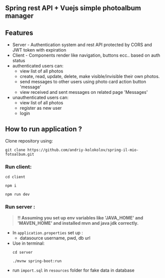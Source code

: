 ## Spring rest API + Vuejs simple photoalbum manager 

## Features
- Server - Authentication system and rest API protected by CORS and JWT token with expiration
- Client - Components render like navigation, buttons ecc.. based on auth status
- authenticated users can:
  - view list of all photos  
  - create, read, update, delete, make visible/invisible their own photos.
  - send messages to other users using photo card action button 'message'
  - view received and sent messages on related page 'Messages'
- unauthenticated users can:
  - view list of all photos
  - register as new user
  - login

## How to run application ?

Clone repository using:
```shell
git clone https://github.com/andriy-kolokolov/spring-il-mio-fotoalbum.git
```

### Run client:


```shell
cd client
```
```shell
npm i
```
```shell
npm run dev
```

### Run server : 

> **!! Assuming you set up env variables like 'JAVA_HOME' and 'MAVEN_HOME' and installed mvn and java jdk correctly.**

- In `application.properties` set up :
  - datasource username, pwd, db url
- Use in terminal:
    ```shell
    cd server
    ```
    ```shell
    ./mvnw spring-boot:run
    ```
- run `import.sql` in `resources` folder for fake data in database
